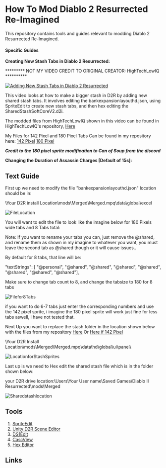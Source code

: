 # How To Mod Diablo 2 Resurrected Re-Imagined

This repository contains tools and guides relevant to modding Diablo 2 Resurrected Re-Imagined.

#### Specific Guides



**Creating New Stash Tabs in Diablo 2 Resurrected:**

********* NOT MY VIDEO CREDIT TO ORIGINAL CREATOR: HighTechLowIQ **********

[![Adding New Stash Tabs in Diablo 2 Resurrected](https://img.youtube.com/vi/rAsr9Zvmn_Q/0.jpg)](https://www.youtube.com/watch?v=rAsr9Zvmn_Q)

This video looks at how to make a bigger stash in D2R by adding new shared stash tabs. It involves editing the bankexpansionlayouthd.json, using SpriteEdit to create new stash tabs, and then hex editing the SharedStashSoftCoreV2.d2i.

The modded files from HighTechLowIQ shown in this video can be found in HighTechLowIQ's repository, [Here](https://github.com/HighTechLowIQ/ModdingDiablo2Resurrected/blob/master/mods/stashtabs.mpq)

My Files for 142 Pixel and 180 Pixel Tabs Can be found in my repository here:
[142 Pixel](https://github.com/Sprocknow/D2R-Reimagined-Mods/tree/main/stash142pix)
[180 Pixel](https://github.com/Sprocknow/D2R-Reimagined-Mods/tree/main/stash180pix)

***Credit to the 180 pixel sprite modification to Can of Soup from the discord***



**Changing the Duration of Assassin Charges [Default of 15s]:**


## Text Guide

First up we need to modify the file "bankexpansionlayouthd.json" location should be in:

\Your D2R install Location\mods\Merged\Merged.mpq\data\global\excel

![FileLocation](https://github.com/user-attachments/assets/99e6669f-b5a1-4584-ac71-e50f78829a9b)

You will want to edit the file to look like the imagine below for 180 Pixels wide tabs and 8 Tabs total:

Note: If you want to rename your tabs you can, just remove the @shared, and rename them as shown in my imagine to whatever you want, you must leave the second tab as @shared though or it will cause issues..

By default for 8 tabs, that line will be:

"textStrings": [ "@personal", "@shared", "@shared", "@shared", "@shared", "@shared", "@shared", "@shared"],

Make sure to change tab count to 8, and change the tabsize to 180 for 8 tabs

![Filefor8Tabs](https://github.com/user-attachments/assets/3f8ba3b5-9df2-462e-8272-f909982577fb)

if you want to do 6-7 tabs just enter the corresponding numbers and use the 142 pixel sprite, i imagine the 180 pixel sprite will work just fine for less tabs aswell, i have not tested that.

Next Up you want to replace the stash folder in the location shown below with the files from my repository [Here](https://github.com/Sprocknow/D2R-Reimagined-Mods/tree/main/stash180pix) Or [Here if 142 Pixel](https://github.com/Sprocknow/D2R-Reimagined-Mods/tree/main/stash142pix)

\Your D2R Install Location\mods\Merged\Merged.mpq\data\hd\global\ui\panel\

![LocationforStashSprites](https://github.com/user-attachments/assets/c9dd5a36-1029-428a-bed6-077d960def3a)

Last up is we need to Hex edit the shared stash file which is in the folder shown below:

your D2R drive location:\Users\Your User name\Saved Games\Diablo II Resurrected\mods\Merged

![Sharedstashlocation](https://github.com/user-attachments/assets/425f33a7-b3cd-4306-98a8-cab582571223)







## Tools

1. [SpriteEdit](https://github.com/eezstreet/D2RModding-SpriteEdit/releases)
2. [Unity D2R Scene Editor](https://github.com/pairofdocs/Unity-D2R-Scene-Editor)
3. [DS1Edit](http://paul.siramy.free.fr/_divers/ds1/dl_ds1edit.html)
4. [CascView](https://www.hiveworkshop.com/threads/ladiks-casc-viewer.331540/)
5. [Hex Editor](https://hexed.it/)

## Links
